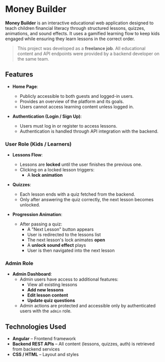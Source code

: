 # Money Builder

**Money Builder** is an interactive educational web application designed to teach children financial literacy through structured lessons, quizzes, animations, and sound effects. It uses a gamified learning flow to keep kids engaged while ensuring they learn lessons in the correct order.

> This project was developed as a **freelance job**. All educational content and API endpoints were provided by a backend developer on the same team.

## Features

- **Home Page**:
  - Publicly accessible to both guests and logged-in users.
  - Provides an overview of the platform and its goals.
  - Users cannot access learning content unless logged in.

- **Authentication (Login / Sign Up)**:
  - Users must log in or register to access lessons.
  - Authentication is handled through API integration with the backend.
    
### User Role (Kids / Learners)
- **Lessons Flow**:
  - Lessons are **locked** until the user finishes the previous one.
  - Clicking on a locked lesson triggers:
    - A **lock animation**

- **Quizzes**:
  - Each lesson ends with a quiz fetched from the backend.
  - Only after answering the quiz correctly, the next lesson becomes unlocked.

- **Progression Animation**:
  - After passing a quiz:
    - A "Next Lesson" button appears
    - User is redirected to the lessons list
    - The next lesson's lock animates **open**
    - A **unlock sound effect** plays
    - User is then navigated into the next lesson

### Admin Role
- **Admin Dashboard**:
  - Admin users have access to additional features:
    - View all existing lessons
    - **Add new lessons**
    - **Edit lesson content**
    - **Update quiz questions**
  - Admin actions are protected and accessible only by authenticated users with the `admin` role.


## Technologies Used

- **Angular** – Frontend framework
- **Backend REST APIs** – All content (lessons, quizzes, auth) is retrieved from backend services
- **CSS / HTML** – Layout and styles
